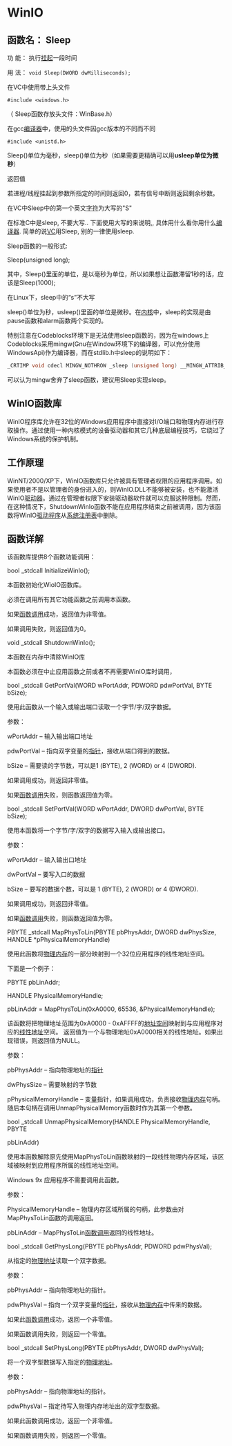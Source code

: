 # WinIO


## 函数名： Sleep

功 能： 执行[挂起](https://baike.baidu.com/item/%E6%8C%82%E8%B5%B7)一段时间

用 法： `void Sleep(DWORD dwMilliseconds);`

在VC中使用带上头文件

`#include <windows.h>`

（ Sleep函数存放头文件：WinBase.h）

在gcc[编译器](https://baike.baidu.com/item/%E7%BC%96%E8%AF%91%E5%99%A8)中，使用的头文件因gcc版本的不同而不同

`#include <unistd.h>`

Sleep()单位为毫秒，sleep()单位为秒（如果需要更精确可以用**usleep单位为微秒**）

返回值

若进程/线程挂起到参数所指定的时间则返回0，若有信号中断则返回剩余秒数。

在VC中Sleep中的第一个英文[字符](https://baike.baidu.com/item/%E5%AD%97%E7%AC%A6)为大写的"S"

在标准C中是sleep, 不要大写.. 下面使用大写的来说明,, 具体用什么看你用什么[编译器](https://baike.baidu.com/item/%E7%BC%96%E8%AF%91%E5%99%A8). 简单的说[VC](https://baike.baidu.com/item/VC/7792954)用Sleep, 别的一律使用sleep.

Sleep函数的一般形式:

Sleep(unsigned long);

其中，Sleep()里面的单位，是以毫秒为单位，所以如果想让函数滞留1秒的话，应该是Sleep(1000);

在Linux下，sleep中的“s”不大写

sleep()单位为秒，usleep()里面的单位是微秒。在[内核](https://baike.baidu.com/item/%E5%86%85%E6%A0%B8)中，sleep的实现是由pause函数和alarm函数两个实现的。

特别注意在Codeblocks环境下是无法使用sleep函数的，因为在windows上Codeblocks采用mingw(Gnu在Window环境下的编译器，可以充分使用WindowsApi)作为编译器，而在stdlib.h中sleep的说明如下：

```c++
_CRTIMP void cdecl MINGW_NOTHROW _sleep (unsigned long) __MINGW_ATTRIB_DEPRECATED;
```

可以认为mingw舍弃了sleep函数，建议用Sleep实现sleep。



## WinIO函数库

WinIO程序库允许在32位的Windows应用程序中直接对I/O端口和物理内存进行存取操作。通过使用一种内核模式的设备驱动器和其它几种底层编程技巧，它绕过了Windows系统的保护机制。

## 工作原理

WinNT/2000/XP下，WinIO函数库只允许被具有管理者权限的应用程序调用。如果使用者不是以管理者的身份进入的，则WinIO.DLL不能够被安装，也不能激活WinIO[驱动器](https://baike.baidu.com/item/%E9%A9%B1%E5%8A%A8%E5%99%A8)。通过在管理者权限下安装驱动器软件就可以克服这种限制。然而，在这种情况下，ShutdownWinIo函数不能在应用程序结束之前被调用，因为该函数将WinIO[驱动程序](https://baike.baidu.com/item/%E9%A9%B1%E5%8A%A8%E7%A8%8B%E5%BA%8F)从[系统注册表](https://baike.baidu.com/item/%E7%B3%BB%E7%BB%9F%E6%B3%A8%E5%86%8C%E8%A1%A8)中删除。

## 函数详解

该函数库提供8个函数功能调用：

bool _stdcall InitializeWinIo();

本函数初始化WioIO函数库。

必须在调用所有其它功能函数之前调用本函数。

如果[函数调用](https://baike.baidu.com/item/%E5%87%BD%E6%95%B0%E8%B0%83%E7%94%A8)成功，返回值为非零值。

如果调用失败，则返回值为0。

void _stdcall ShutdownWinIo();

本函数在内存中清除WinIO库

本函数必须在中止应用函数之前或者不再需要WinIO库时调用，

bool _stdcall GetPortVal(WORD wPortAddr, PDWORD pdwPortVal, BYTE bSize);

使用此函数从一个输入或输出端口读取一个字节/字/双字数据。

参数：

wPortAddr – 输入输出端口地址

pdwPortVal – 指向双字变量的[指针](https://baike.baidu.com/item/%E6%8C%87%E9%92%88)，接收从端口得到的数据。

bSize – 需要读的字节数，可以是1 (BYTE), 2 (WORD) or 4 (DWORD).

如果调用成功，则返回非零值。

如果[函数调用](https://baike.baidu.com/item/%E5%87%BD%E6%95%B0%E8%B0%83%E7%94%A8)失败，则函数返回值为零。

bool _stdcall SetPortVal(WORD wPortAddr, DWORD dwPortVal, BYTE bSize);

使用本函数将一个字节/字/双字的数据写入输入或输出接口。

参数：

wPortAddr – 输入输出口地址

dwPortVal – 要写入口的数据

bSize – 要写的数据个数，可以是 1 (BYTE), 2 (WORD) or 4 (DWORD).

如果调用成功，则返回非零值。

如果[函数调用](https://baike.baidu.com/item/%E5%87%BD%E6%95%B0%E8%B0%83%E7%94%A8)失败，则函数返回值为零。

PBYTE _stdcall MapPhysToLin(PBYTE pbPhysAddr, DWORD dwPhysSize, HANDLE *pPhysicalMemoryHandle)

使用此函数将[物理内存](https://baike.baidu.com/item/%E7%89%A9%E7%90%86%E5%86%85%E5%AD%98)的一部分映射到一个32位应用程序的线性地址空间。

下面是一个例子：

PBYTE pbLinAddr;

HANDLE PhysicalMemoryHandle;

pbLinAddr = MapPhysToLin(0xA0000, 65536, &PhysicalMemoryHandle);

该函数将把物理地址范围为0xA0000 - 0xAFFFF的[地址空间](https://baike.baidu.com/item/%E5%9C%B0%E5%9D%80%E7%A9%BA%E9%97%B4)映射到与应用程序对应的[线性地址](https://baike.baidu.com/item/%E7%BA%BF%E6%80%A7%E5%9C%B0%E5%9D%80)空间。 返回值为一个与物理地址0xA0000相关的线性地址。如果出现错误，则返回值为NULL。

参数：

pbPhysAddr – 指向物理地址的[指针](https://baike.baidu.com/item/%E6%8C%87%E9%92%88)

dwPhysSize – 需要映射的字节数

pPhysicalMemoryHandle – 变量指针，如果调用成功，负责接收[物理内存](https://baike.baidu.com/item/%E7%89%A9%E7%90%86%E5%86%85%E5%AD%98)句柄。随后本句柄在调用UnmapPhysicalMemory函数时作为其第一个参数。

bool _stdcall UnmapPhysicalMemory(HANDLE PhysicalMemoryHandle, PBYTE

pbLinAddr)

使用本函数解除原先使用MapPhysToLin函数映射的一段线性物理内存区域，该区域被映射到应用程序所属的线性地址空间。

Windows 9x 应用程序不需要调用此函数。

参数：

PhysicalMemoryHandle – 物理内存区域所属的句柄，此参数由对MapPhysToLin函数的调用返回。

pbLinAddr – MapPhysToLin[函数调用](https://baike.baidu.com/item/%E5%87%BD%E6%95%B0%E8%B0%83%E7%94%A8)返回的线性地址。

bool _stdcall GetPhysLong(PBYTE pbPhysAddr, PDWORD pdwPhysVal);

从指定的[物理地址](https://baike.baidu.com/item/%E7%89%A9%E7%90%86%E5%9C%B0%E5%9D%80)读取一个双字数据。

参数：

pbPhysAddr – 指向物理地址的指针。

pdwPhysVal – 指向一个双字变量的[指针](https://baike.baidu.com/item/%E6%8C%87%E9%92%88)，接收从[物理内存](https://baike.baidu.com/item/%E7%89%A9%E7%90%86%E5%86%85%E5%AD%98)中传来的数据。

如果此[函数调用](https://baike.baidu.com/item/%E5%87%BD%E6%95%B0%E8%B0%83%E7%94%A8)成功，返回一个非零值。

如果函数调用失败，则返回一个零值。

bool _stdcall SetPhysLong(PBYTE pbPhysAddr, DWORD dwPhysVal);

将一个双字型数据写入指定的[物理地址](https://baike.baidu.com/item/%E7%89%A9%E7%90%86%E5%9C%B0%E5%9D%80)。

参数：

pbPhysAddr – 指向物理地址的指针。

pdwPhysVal – 指定待写入物理内存地址出的双字型数据。

如果此函数调用成功，返回一个非零值。

如果函数调用失败，则返回一个零值。